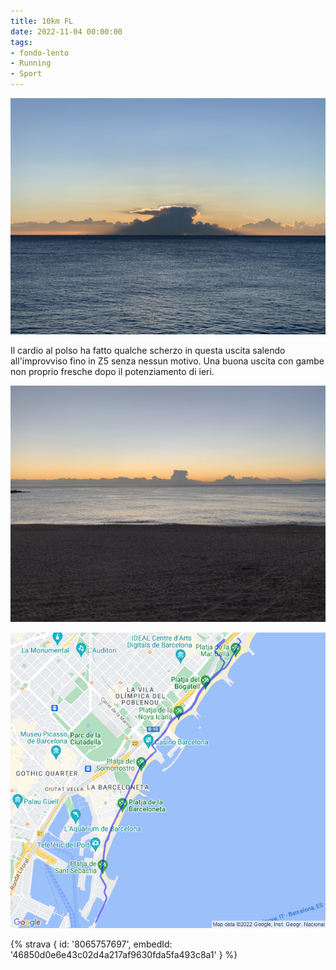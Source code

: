 ```yaml
---
title: 10km FL
date: 2022-11-04 00:00:00
tags:
- fondo-lento
- Running
- Sport
---
```


![](images/IMG_0604.jpg)

Il cardio al polso ha fatto qualche scherzo in questa uscita salendo all'improvviso fino in Z5 senza nessun motivo. Una buona uscita con gambe non proprio fresche dopo il potenziamento di ieri.

![](images/IMG_0602.jpg)

![](images/20221104-activity-map.png)

{% strava { id: '8065757697', embedId: '46850d0e6e43c02d4a217af9630fda5fa493c8a1' } %}
